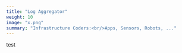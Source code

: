 ```yaml
---
title: "Log Aggregator"
weight: 10
image: "x.png"
summary: "Infrastructure Coders:<br/>Apps, Sensors, Robots, ..."
---
```

test
